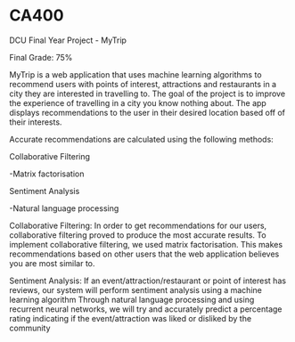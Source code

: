 # CA400
DCU Final Year Project - MyTrip

Final Grade: 75%

MyTrip is a web application that uses machine learning algorithms to recommend users with points of interest, attractions and restaurants in a city they are interested in travelling to. The goal of the project is to improve the experience of travelling in a city you know nothing about. The app displays recommendations to the user in their desired location based off of their interests.

Accurate recommendations are calculated using the following methods:

Collaborative Filtering

  -Matrix factorisation
  
Sentiment Analysis

  -Natural language processing
 
Collaborative Filtering:
In order to get recommendations for our users, collaborative filtering proved to produce the most accurate results. To implement collaborative filtering, we used matrix factorisation. This makes recommendations based on other users that the web application believes you are most similar to.

Sentiment Analysis:
If an event/attraction/restaurant or point of interest has reviews, our system will perform sentiment analysis using a machine learning algorithm
Through natural language processing and using recurrent neural networks, we will try and accurately predict a percentage rating indicating if the event/attraction was liked or disliked by the community

